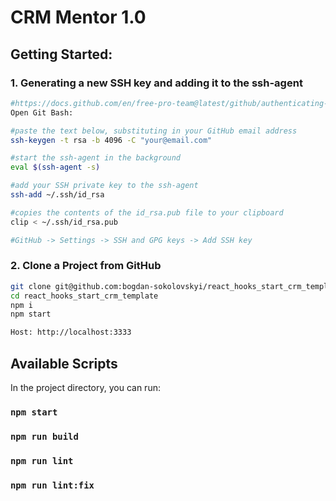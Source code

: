 # CRM Mentor 1.0

## Getting Started:

### 1. Generating a new SSH key and adding it to the ssh-agent

```sh
#https://docs.github.com/en/free-pro-team@latest/github/authenticating-to-github/generating-a-new-ssh-key-and-adding-it-to-the-ssh-agent
Open Git Bash:

#paste the text below, substituting in your GitHub email address
ssh-keygen -t rsa -b 4096 -C "your@email.com"

#start the ssh-agent in the background
eval $(ssh-agent -s)

#add your SSH private key to the ssh-agent
ssh-add ~/.ssh/id_rsa

#copies the contents of the id_rsa.pub file to your clipboard
clip < ~/.ssh/id_rsa.pub

#GitHub -> Settings -> SSH and GPG keys -> Add SSH key
```

### 2. Clone a Project from GitHub

```sh
git clone git@github.com:bogdan-sokolovskyi/react_hooks_start_crm_template.git
cd react_hooks_start_crm_template
npm i
npm start

Host: http://localhost:3333
```

## Available Scripts

In the project directory, you can run:

### `npm start`
### `npm run build`
### `npm run lint`
### `npm run lint:fix`
